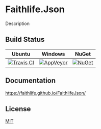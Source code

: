 # Faithlife.Json

Description

## Build Status

Ubuntu | Windows | NuGet
--- | --- | ---
[![Travis CI](https://img.shields.io/travis/Faithlife/FaithlifeJson/master.svg)](https://travis-ci.org/Faithlife/FaithlifeJson) | [![AppVeyor](https://img.shields.io/appveyor/ci/Faithlife/faithlifejson/master.svg)](https://ci.appveyor.com/project/Faithlife/faithlifejson) | [![NuGet](https://img.shields.io/nuget/v/Faithlife.Json.svg)](https://www.nuget.org/packages/Faithlife.Json)

## Documentation

https://faithlife.github.io/FaithlifeJson/

## License

[MIT](LICENSE)
